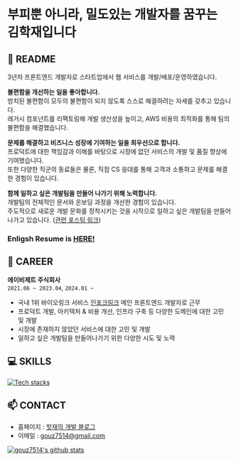 # 부피뿐 아니라, 밀도있는 개발자를 꿈꾸는 김학재입니다

## 💬 README
3년차 프론트엔드 개발자로 스타트업에서 웹 서비스를 개발/배포/운영하였습니다.<br />

**불편함을 개선하는 일을 좋아합니다.**<br />
방치된 불편함이 모두의 불편함이 되지 않도록 스스로 해결하려는 자세를 갖추고 있습니다.<br />
레거시 컴포넌트를 리팩토링해 개발 생산성을 높이고, AWS 비용의 최적화를 통해 팀의 불편함을 해결했습니다.

**문제를 해결하고 비즈니스 성장에 기여하는 일을 최우선으로 합니다.**<br />
프로덕트에 대한 책임감과 이해를 바탕으로 시장에 없던 서비스의 개발 및 품질 향상에 기여했습니다.<br />
또한 다양한 직군의 동료들은 물론, 직접 CS 응대를 통해 고객과 소통하고 문제를 해결한 경험이 있습니다.

**함께 일하고 싶은 개발팀을 만들어 나가기 위해 노력합니다.**<br />
개발팀의 전체적인 문서와 온보딩 과정을 개선한 경험이 있습니다.<br />
주도적으로 새로운 개발 문화를 정착시키는 것을 시작으로 일하고 싶은 개발팀을 만들어 나가고 있습니다. ([관련 포스팅 링크](https://hotjae.com/posts/making-good-dev-team))

### Enligsh Resume is [HERE!](https://www.canva.com/design/DAGmx0w-70U/G_KqueTIQmMXxuXiHaqL9w/view)

## 💾 CAREER
**에이비제트 주식회사**<br />
`2021.06 ~ 2023.04`, `2024.01 ~ `
- 국내 1위 바이오링크 서비스 [인포크링크](https://link.inpock.co.kr) 메인 프론트엔드 개발자로 근무
- 프로덕트 개발, 아키텍처 & 비용 개선, 인프라 구축 등 다양한 도메인에 대한 고민 및 개발
- 시장에 존재하지 않았던 서비스에 대한 고민 및 개발
- 일하고 싶은 개발팀을 만들어나가기 위한 다양한 시도 및 노력


## 💻 SKILLS
[![Tech stacks](https://skillicons.dev/icons?i=react,nextjs,ts,js,vue,nuxtjs,webpack,aws)](https://skillicons.dev)

## 📫 CONTACT
* 홈페이지 : [핫재의 개발 블로그](https://hotjae.com/)
* 이메일 : [gouz7514@gmail.com](gouz7514@gmail.com)


[![gouz7514's github stats](https://github-readme-stats-gouz7514.vercel.app/api?username=gouz7514)](https://github.com/anuraghazra/github-readme-stats)
